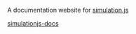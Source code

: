 A documentation website for [simulation.js](https://github.com/JacksonO123/simulationjs)

[simulationjs-docs](https://simulationjs-docs.vercel.app/)
